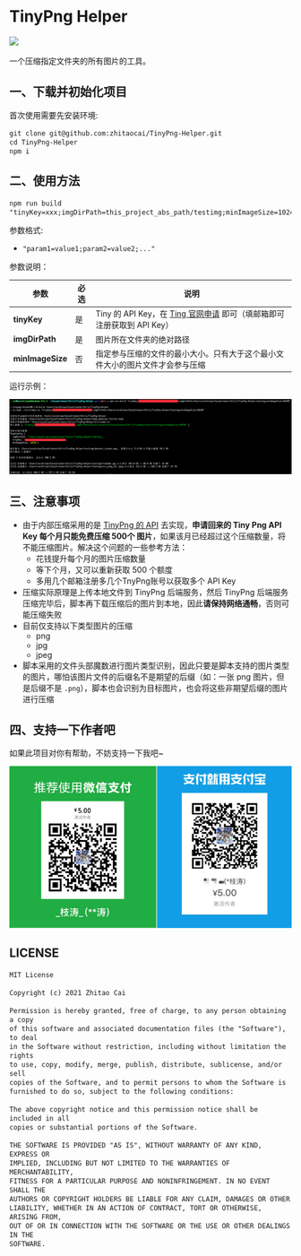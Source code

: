 # TinyPng Helper

[![](https://img.shields.io/badge/Release-0.2.0-orange.svg)](CHANGELOG.md)

一个压缩指定文件夹的所有图片的工具。

## 一、下载并初始化项目

首次使用需要先安装环境:

```
git clone git@github.com:zhitaocai/TinyPng-Helper.git
cd TinyPng-Helper
npm i 
```

## 二、使用方法

```
npm run build "tinyKey=xxx;imgDirPath=this_project_abs_path/testimg;minImageSize=10240"
```

参数格式:

* ``"param1=value1;param2=value2;..."``

参数说明：

| 参数             | 必选 | 说明                                                                                           |
| ---------------- | ---- | ---------------------------------------------------------------------------------------------- |
| **tinyKey**      | 是   | Tiny 的 API Key，在 [Ting 官网申请](https://tinypng.com/) 即可（填邮箱即可注册获取到 API Key） |
| **imgDirPath**   | 是   | 图片所在文件夹的绝对路径                                                                       |
| **minImageSize** | 否   | 指定参与压缩的文件的最小大小。只有大于这个最小文件大小的图片文件才会参与压缩                   |

运行示例： 

![](static/preview.png)

## 三、注意事项

* 由于内部压缩采用的是 [TinyPng 的 API](https://tinypng.com/developers/reference/nodejs) 去实现，**申请回来的 Tiny Png API Key 每个月只能免费压缩 500个 图片**，如果该月已经超过这个压缩数量，将不能压缩图片。解决这个问题的一些参考方法：
  * 花钱提升每个月的图片压缩数量
  * 等下个月，又可以重新获取 500 个额度
  * 多用几个邮箱注册多几个TnyPng账号以获取多个 API Key
* 压缩实际原理是上传本地文件到 TinyPng 后端服务，然后 TinyPng 后端服务压缩完毕后，脚本再下载压缩后的图片到本地，因此**请保持网络通畅**，否则可能压缩失败
* 目前仅支持以下类型图片的压缩
  * png
  * jpg
  * jpeg
* 脚本采用的文件头部魔数进行图片类型识别，因此只要是脚本支持的图片类型的图片，哪怕该图片文件的后缀名不是期望的后缀（如：一张 png 图片，但是后缀不是 `.png`），脚本也会识别为目标图片，也会将这些非期望后缀的图片进行压缩


## 四、支持一下作者吧

如果此项目对你有帮助，不妨支持一下我吧~

![](static/PAY.png)


## LICENSE

    MIT License

    Copyright (c) 2021 Zhitao Cai

    Permission is hereby granted, free of charge, to any person obtaining a copy
    of this software and associated documentation files (the "Software"), to deal
    in the Software without restriction, including without limitation the rights
    to use, copy, modify, merge, publish, distribute, sublicense, and/or sell
    copies of the Software, and to permit persons to whom the Software is
    furnished to do so, subject to the following conditions:

    The above copyright notice and this permission notice shall be included in all
    copies or substantial portions of the Software.

    THE SOFTWARE IS PROVIDED "AS IS", WITHOUT WARRANTY OF ANY KIND, EXPRESS OR
    IMPLIED, INCLUDING BUT NOT LIMITED TO THE WARRANTIES OF MERCHANTABILITY,
    FITNESS FOR A PARTICULAR PURPOSE AND NONINFRINGEMENT. IN NO EVENT SHALL THE
    AUTHORS OR COPYRIGHT HOLDERS BE LIABLE FOR ANY CLAIM, DAMAGES OR OTHER
    LIABILITY, WHETHER IN AN ACTION OF CONTRACT, TORT OR OTHERWISE, ARISING FROM,
    OUT OF OR IN CONNECTION WITH THE SOFTWARE OR THE USE OR OTHER DEALINGS IN THE
    SOFTWARE.

